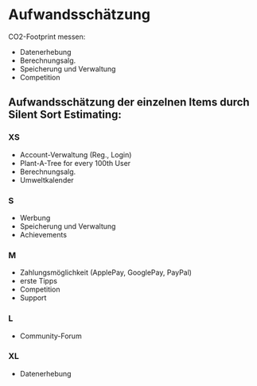 # Aufwandsschätzung

CO2-Footprint messen:
* Datenerhebung
* Berechnungsalg.
* Speicherung und Verwaltung
* Competition

## Aufwandsschätzung der einzelnen Items durch Silent Sort Estimating:

### XS
* Account-Verwaltung (Reg., Login)
* Plant-A-Tree for every 100th User
* Berechnungsalg.
* Umweltkalender

### S
* Werbung
* Speicherung und Verwaltung
* Achievements

### M
* Zahlungsmöglichkeit (ApplePay, GooglePay, PayPal)
* erste Tipps
* Competition
* Support

### L
* Community-Forum

### XL
* Datenerhebung



